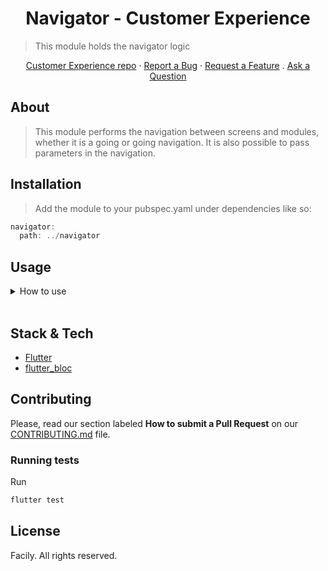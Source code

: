 <h1 align="center">
 Navigator - Customer Experience
</h1>

> This module holds the navigator logic

<div align="center">
  <a href="https://github.com/facily-tech/cxp-social-commerce-frontend">Customer Experience repo</a>
  ·
  <a href="https://github.com/facily-tech/cxp-social-commerce-frontend/issues/new?assignees=&labels=bug&template=01_BUG_REPORT.md&title=bug%3A+">Report a Bug</a>
  ·
  <a href="https://github.com/facily-tech/cxp-social-commerce-frontend/issues/new?assignees=&labels=enhancement&template=02_FEATURE_REQUEST.md&title=feat%3A+">Request a Feature</a>
  .
  <a href="https://github.com/facily-tech/cxp-social-commerce-frontend/discussions">Ask a Question</a>
</div>



## About

> This module performs the navigation between screens and modules, whether it is a going or going navigation. It is also possible to pass parameters in the navigation.

## Installation

> Add the module to your pubspec.yaml under dependencies like so:
  ```dart
  navigator:
    path: ../navigator
  ```


## Usage
> 
<details>
  <summary>How to use</summary>

First insert a key in the enum, localized in the file `navigator_names.dart` in the module core, that represents the module and/or the page. If it's already there, you don't need to add it again.

```dart
enum NavigatorModule { pageBuilder, sample }

enum NavigatorRoute { home, registration, confirm }
```

For better organization, create an abstract class containing an array type attribute with all the routes of this module. Each route must be of type FacilyRoute, like the example below:

```dart
abstract class SampleAppRoutes {
  static Iterable<FacilyRoute> routes = [homeRoute, registrationRoute];

  static final homeRoute = FacilyRoute(
    route: NavigatorRoute.home,
    module: NavigatorModule.sample,
    child: (NavigatorPageState state) => Sample(),
    visible: (NavigatorPageState routerState) => true,
  );

  static final registrationRoute = FacilyRoute(
    route: NavigatorRoute.registration,
    module: NavigatorModule.sample,
    child: (NavigatorPageState state) => const Registration(),
    visible: (NavigatorPageState routerState) =>
        routerState.route == NavigatorRoute.registration,
  );
}
```

- route: key of the enum that represents the page declared in the step above;
- module: enum key that represents the module declared in the step above;
- child: Widget that will be rendered as a page;
- visible: Boolean value that will indicate whether the page will be displayed or not.

We must create a class that will be our route manager, it must extend the `RouteManager` class

```dart
class SampleRouter extends RouteManager<NavigatorRoute> {
  SampleRouter({Key? key})
      : super(
          initialRoute: NavigatorRoute.home,
          routes: SampleAppRoutes.routes,
          key: key,
        );
}
```

- initialRoutes: initial route to the module;
- routes: list containing the routes declared in the step above
- routeFixed (optional): boolean that indicates whether the module have a fixed route

In the main project, a list of Routers must be defined to be passed to FacilyNavigator. The FacilyNavigator must be called in main project:

```dart
class MyApp extends StatelessWidget {
  const MyApp({Key? key}) : super(key: key);
  List<RouteManager<NavigatorRoute>> get listModules => [
    PageBuilderRouter(), 
    SampleRouter(),
  ];

  @override
  Widget build(BuildContext context) {
    return MaterialApp(
      home: Shell( 
        child: FacilyNavigator<NavigatorModule, NavigatorRoute>(
          initialModule: NavigatorModule.pageBuilder,
          initialRoute: NavigatorRoute.registration,
          routeManagerList: listModules,
        ),
      ),
    );
  }
}
```
- initialModule: the first module to be displayed
- initialRoute: the first page of the initialModule to be displayed
- routeManagerList: the list of routes declared above

To navigate, we can do it in several ways:
- Navigation to another module, where we pass which module we want to go to, which page (optional) and params (optional):

```dart
//navigating keeping stack of modules
navigatorAction.navigateToModule(module: NavigatorModule.sample);
//navigating cleaning stack of modules
navigatorAction.navigateToModuleReplace(module: NavigatorModule.sample);
```
- Navigation to another page in the same module, where we pass which page we want to go and params (optional)

```dart
//navigating keeping stack of pages
navigatorAction.navigateToPage(NavigatorRoute.home);
//navigating cleaning stack of pages (normally used for module with fixed route)
navigatorAction.navigateToPageReplace(NavigatorRoute.home);
```

- Navigation to previous page
```dart
navigatorAction.navigatorPopPage();
```

  
</details>
<br />

## Stack & Tech

- [Flutter](https://flutter.dev/)
- [flutter_bloc](https://pub.dev/packages/flutter_bloc)

## Contributing

Please, read our section labeled **How to submit a Pull Request** on our [CONTRIBUTING.md](https://github.com/facily-tech/cxp-social-commerce-frontend/blob/develop/docs/CONTRIBUTING.md#How-to-submit-a-Pull-Request) file.

### Running tests

<!-- Add here any additional prerequisite to run tests on this module like running generators on changing any code, if needed -->

Run

```sh
flutter test
```

## License

Facily. All rights reserved.
